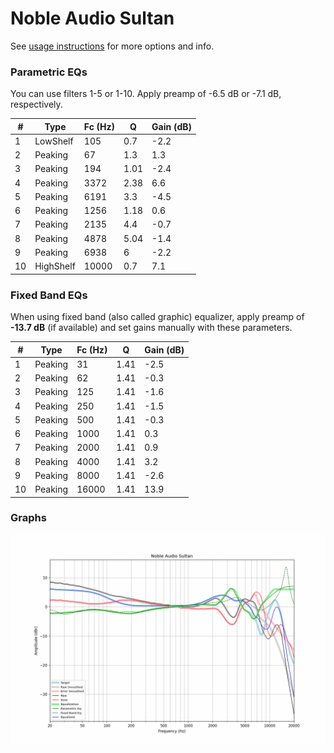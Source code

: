 # Noble Audio Sultan
See [usage instructions](https://github.com/jaakkopasanen/AutoEq#usage) for more options and info.

### Parametric EQs
You can use filters 1-5 or 1-10. Apply preamp of -6.5 dB or -7.1 dB, respectively.

|   # | Type      |   Fc (Hz) |    Q |   Gain (dB) |
|-----|-----------|-----------|------|-------------|
|   1 | LowShelf  |       105 | 0.7  |        -2.2 |
|   2 | Peaking   |        67 | 1.3  |         1.3 |
|   3 | Peaking   |       194 | 1.01 |        -2.4 |
|   4 | Peaking   |      3372 | 2.38 |         6.6 |
|   5 | Peaking   |      6191 | 3.3  |        -4.5 |
|   6 | Peaking   |      1256 | 1.18 |         0.6 |
|   7 | Peaking   |      2135 | 4.4  |        -0.7 |
|   8 | Peaking   |      4878 | 5.04 |        -1.4 |
|   9 | Peaking   |      6938 | 6    |        -2.2 |
|  10 | HighShelf |     10000 | 0.7  |         7.1 |

### Fixed Band EQs
When using fixed band (also called graphic) equalizer, apply preamp of **-13.7 dB** (if available) and set gains manually with these parameters.

|   # | Type    |   Fc (Hz) |    Q |   Gain (dB) |
|-----|---------|-----------|------|-------------|
|   1 | Peaking |        31 | 1.41 |        -2.5 |
|   2 | Peaking |        62 | 1.41 |        -0.3 |
|   3 | Peaking |       125 | 1.41 |        -1.6 |
|   4 | Peaking |       250 | 1.41 |        -1.5 |
|   5 | Peaking |       500 | 1.41 |        -0.3 |
|   6 | Peaking |      1000 | 1.41 |         0.3 |
|   7 | Peaking |      2000 | 1.41 |         0.9 |
|   8 | Peaking |      4000 | 1.41 |         3.2 |
|   9 | Peaking |      8000 | 1.41 |        -2.6 |
|  10 | Peaking |     16000 | 1.41 |        13.9 |

### Graphs
![](./Noble%20Audio%20Sultan.png)

